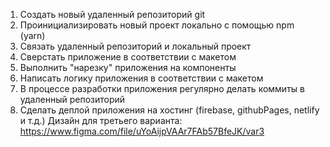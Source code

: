 1. Создать новый удаленный репозиторий git
2. Проинициализировать новый проект локально с помощью npm (yarn)
3. Связать удаленный репозиторий и локальный проект
4. Сверстать приложение в соответствии с макетом
5. Выполнить "нарезку" приложения на компоненты
6. Написать логику приложения в соответствии с макетом
7. В процессе разработки приложения регулярно делать коммиты в удаленный репозиторий
8. Сделать деплой приложения на хостинг (firebase, githubPages, netlify и т.д.)
Дизайн для третьего варианта: https://www.figma.com/file/uYoAijpVAAr7FAb57BfeJK/var3
